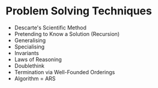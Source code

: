 # Problem Solving Techniques

- Descarte's Scientific Method
- Pretending to Know a Solution (Recursion)
- Generalising
- Specialising
- Invariants
- Laws of Reasoning
- Doublethink
- Termination via Well-Founded Orderings
- Algorithm = ARS
